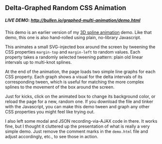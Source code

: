 ## Delta-Graphed Random CSS Animation

##### LIVE DEMO: http://bullen.io/graphed-multi-animation/demo.html

This demo is an earlier version of my [3D spline animation](https://github.com/mattbullen/3D-spline-animation) demo. Like that demo, this one is also hand-rolled using plain, no-library Javascript.

This animates a small SVG-injected box around the screen by tweening the CSS properties `margin-top` and `margin-left` to random values. Each property takes a randomly selected tweening pattern: plain old linear intervals up to multi-knot splines.

At the end of the animation, the page loads two simple line graphs for each CSS property. Each graph shows a visual for the delta intervals of its corresponding tween, which is useful for matching the more complex splines to the movement of the box around the screen.

Just for kicks, click on the animated box to change its background color, or reload the page for a new, random one. If you download the file and tinker with the Javascript, you can make this demo tween and graph any other CSS properties you might feel like trying out.

I also left some modal and JSON recording-via-AJAX code in there. It works fine, but I thought it cluttered up the presentation of what is really a very simple demo. Just remove the comment marks in the `demo.html` file and adjust accordingly, etc., to see those in action.
